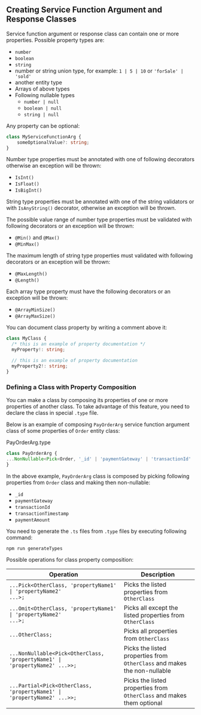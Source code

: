 ## Creating Service Function Argument and Response Classes

Service function argument or response class can contain one or more properties.
Possible property types are:

- `number`
- `boolean`
- `string`
- number or string union type, for example: `1 | 5 | 10` or `'forSale' | 'sold'`
- another entity type
- Arrays of above types
- Following nullable types
  - `number | null`
  - `boolean | null`
  - `string | null`

Any property can be optional:
```ts
class MyServiceFunctionArg {
    someOptionalValue?: string;
}
```

Number type properties must be annotated with one of following decorators otherwise an exception will be thrown:

- `IsInt()`
- `IsFloat()`
- `IsBigInt()`

String type properties must be annotated with one of the string validators or with `IsAnyString()` decorator, otherwise an exception will be thrown.

The possible value range of number type properties must be validated with following decorators or an exception will be thrown:

- `@Min()` and `@Max()`
- `@MinMax()`

The maximum length of string type properties must validated with following decorators or an exception will be thrown:

- `@MaxLength()`
- `@Length()`

Each array type property must have the following decorators or an exception will be thrown:

- `@ArrayMinSize()`
- `@ArrayMaxSize()`

You can document class property by writing a comment above it:

```ts
class MyClass {
  /* this is an example of property documentation */
  myProperty!: string;

  // this is an example of property documentation
  myProperty2!: string;
}
```

### Defining a Class with Property Composition

You can make a class by composing its properties of one or more properties of another class.
To take advantage of this feature, you need to declare the class in special `.type` file.

Below is an example of composing `PayOrderArg` service function argument class of some properties of `Order` entity class:

PayOrderArg.type

```ts
class PayOrderArg {
...NonNullable<Pick<Order, '_id' | 'paymentGateway' | 'transactionId' | 'transactionTimestamp' | 'paymentAmount'>>;
}
```

In the above example, `PayOrderArg` class is composed by picking following properties from `Order` class and making then non-nullable:

- `_id`
- `paymentGateway`
- `transactionId`
- `transactionTimestamp`
- `paymentAmount`

You need to generate the `.ts` files from `.type` files by executing following command:

```bash
npm run generateTypes
```

Possible operations for class property composition:

| Operation                                                                                  | Description                                                              |
| ------------------------------------------------------------------------------------------ | ------------------------------------------------------------------------ |
| <code>...Pick<OtherClass, 'propertyName1' &#124; 'propertyName2' ...>;</code>              | Picks the listed properties from `OtherClass`                            |
| <code>...Omit<OtherClass, 'propertyName1' &#124; 'propertyName2' ...>;</code>              | Picks all except the listed properties from `OtherClass`                 |
| <code>...OtherClass;</code>                                                                | Picks all properties from `OtherClass`                                   |
| <code>...NonNullable<Pick<OtherClass, 'propertyName1' &#124; 'propertyName2' ...>>;</code> | Picks the listed properties from `OtherClass` and makes the non-nullable |
| <code>...Partial<Pick<OtherClass, 'propertyName1' &#124; 'propertyName2' ...>>;</code>     | Picks the listed properties from `OtherClass` and makes them optional    |
